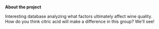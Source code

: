 **About the project**

Interesting database analyzing what factors ultimately affect wine quality. How do you think citric acid will make a difference in this group? We'll see!
